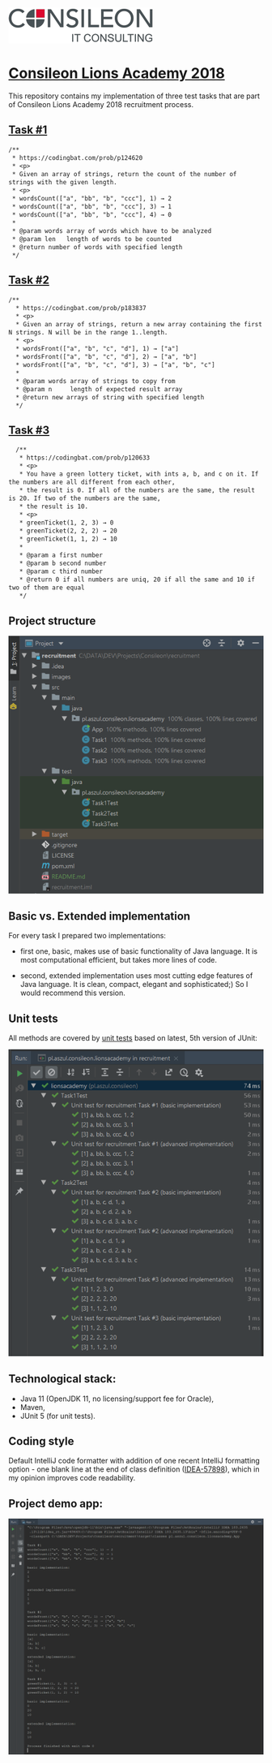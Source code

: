 ![Logo](images/logo.png)

# [Consileon Lions Academy 2018](http://bit.ly/LionsAcademy2018)

This repository contains my implementation of three test tasks that are part of Consileon Lions Academy 2018 recruitment process.

## [Task #1](https://codingbat.com/prob/p124620)

    /**
     * https://codingbat.com/prob/p124620
     * <p>
     * Given an array of strings, return the count of the number of strings with the given length.
     * <p>
     * wordsCount(["a", "bb", "b", "ccc"], 1) → 2
     * wordsCount(["a", "bb", "b", "ccc"], 3) → 1
     * wordsCount(["a", "bb", "b", "ccc"], 4) → 0
     *
     * @param words array of words which have to be analyzed
     * @param len   length of words to be counted
     * @return number of words with specified length
     */


## [Task #2](https://codingbat.com/prob/p183837)
    /**
      * https://codingbat.com/prob/p183837
      * <p>
      * Given an array of strings, return a new array containing the first N strings. N will be in the range 1..length.
      * <p>
      * wordsFront(["a", "b", "c", "d"], 1) → ["a"]
      * wordsFront(["a", "b", "c", "d"], 2) → ["a", "b"]
      * wordsFront(["a", "b", "c", "d"], 3) → ["a", "b", "c"]
      *
      * @param words array of strings to copy from
      * @param n     length of expected result array
      * @return new arrays of string with specified length
      */


## [Task #3](https://codingbat.com/prob/p120633)
      /**
       * https://codingbat.com/prob/p120633
       * <p>
       * You have a green lottery ticket, with ints a, b, and c on it. If the numbers are all different from each other,
       * the result is 0. If all of the numbers are the same, the result is 20. If two of the numbers are the same,
       * the result is 10.
       * <p>
       * greenTicket(1, 2, 3) → 0
       * greenTicket(2, 2, 2) → 20
       * greenTicket(1, 1, 2) → 10
       *
       * @param a first number
       * @param b second number
       * @param c third number
       * @return 0 if all numbers are uniq, 20 if all the same and 10 if two of them are equal
       */

## Project structure

![Project structure](images/project_structure.png)

## Basic vs. Extended implementation

For every task I prepared two implementations:
- first one, basic, makes use of basic functionality of Java language.
It is most computational efficient, but
takes more lines of code.

- second, extended implementation uses most cutting edge features of Java language. It is clean, compact, elegant and sophisticated;) So I would recommend this version.

## Unit tests

All methods are covered by [unit tests](src/test/java/pl/aszul/consileon/lionsacademy/) based on latest, 5th version of JUnit:

![Unit tests results](images/unit_tests_results.png)

## Technological stack:
- Java 11 (OpenJDK 11, no licensing/support fee for Oracle),
- Maven,
- JUnit 5 (for unit tests).

## Coding style
 Default IntelliJ code formatter with addition of one recent IntelliJ formatting option - one blank line at the end of class definition ([IDEA-57898](https://youtrack.jetbrains.com/issue/IDEA-57898)), which in my opinion improves code readability.

## Project demo app:

![Project demo app](images/run.png)

